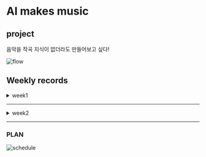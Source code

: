 # AI makes music

## project
 음악을 작곡 지식이 없더라도 만들어보고 싶다!

![flow](https://user-images.githubusercontent.com/52736420/64063155-97907e80-cc2b-11e9-9951-991d517f31b4.png)

## Weekly records

<details>
<summary> week1 </summary>
<div markdown='1'>
  
 - INPUT : Fruit genie 를 활용한 입력장치  
           magenta_fruit genie
           
           구성요소
           1. 라즈베리 파이 : 터치를 받아 피오노 지니 소프트웨어로 전송하고 메모를 재생하는 노드앱 실행
           2. teensy dev 보드 : 터치 감지 및 소프트웨어 전송을 처리  
           

- 시스템 구조도 : 음악 데이터를 RNN모델인 LSTM 모델을 통해 학습 시킨 후, 사용자가 음악을 입력하면 LSTM모델을 통하여 비슷한 느낌의 음악을 생성

- **진행상황**
1. 케라스 LSTM 모델로 작곡하기
   Music21 -> 20시간 학습시킨 결과 추상적인 음악. -> 훨씬 깊고 복잡한 네트워크를 만들고 학습시킬 필요성 !  
2. 마젠타 melody-rnn으로 작곡하기
   pre-trained 모델을 가지고 음악을 생성 -> 다른 장르의 음악을 가지고 커스터마이징된 모델 파라미터를 학습시키는 중  
3. 마젠타 music-VAE 모델로 작곡하기
   최대 3개의 음을 조합하여 음악을 생성. -> pre-trained 모델을 돌려보기 위해 모델 실행 중

</div>
</details>

---  
<details>
<summary> week2 </summary>
<div markdown="1">

 - INPUT : Fruit genie 를 활용한 입력장치  
           magenta_fruit genie
           

</div>
</details>

---  
### PLAN  
 
 
![schedule](https://user-images.githubusercontent.com/52736420/64063336-42a23780-cc2e-11e9-97fd-9e1de9192605.png) 
 
